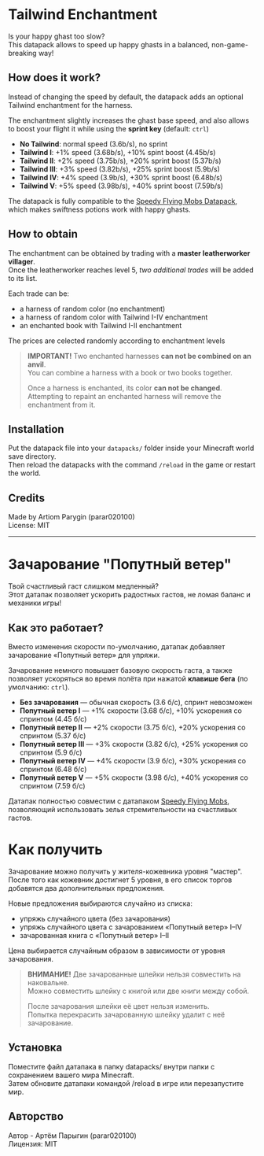 # Tailwind Enchantment

Is your happy ghast too slow?  
This datapack allows to speed up happy ghasts in a balanced, non-game-breaking way!

## How does it work?

Instead of changing the speed by default, the datapack adds an optional Tailwind enchantment for the harness.  

The enchantment slightly increases the ghast base speed, and also allows to boost your flight it while using the **sprint key** (default: `ctrl`)

* **No Tailwind**: normal speed (3.6b/s), no sprint
* **Tailwind I**: +1% speed (3.68b/s), +10% spint boost (4.45b/s)
* **Tailwind II**: +2% speed (3.75b/s), +20% sprint boost (5.37b/s)
* **Tailwind III**: +3% speed (3.82b/s), +25% sprint boost (5.9b/s)
* **Tailwind IV**: +4% speed (3.9b/s), +30% sprint boost (6.48b/s)
* **Tailwind V**: +5% speed (3.98b/s), +40% sprint boost (7.59b/s)

The datapack is fully compatible to the [Speedy Flying Mobs Datapack](https://modrinth.com/datapack/speedy-flying-mobs), which makes swiftness potions work with happy ghasts.

## How to obtain

The enchantment can be obtained by trading with a **master leatherworker villager**.  
Once the leatherworker reaches level 5, *two additional trades* will be added to its list.  

Each trade can be:
- a harness of random color (no enchantment)
- a harness of random color with Tailwind I-IV enchantment
- an enchanted book with Tailwind I-II enchantment

The prices are celected randomly according to enchantment levels

> **IMPORTANT!**
> Two enchanted harnesses **can not be combined on an anvil**.  
> You can combine a harness with a book or two books together.  
>  
> Once a harness is enchanted, its color **can not be changed**.  
> Attempting to repaint an enchanted harness will remove the enchantment from it.

## Installation

Put the datapack file into your `datapacks/` folder inside your Minecraft world save directory.  
Then reload the datapacks with the command `/reload` in the game or restart the world.  


## Credits

Made by Artiom Parygin (parar020100)  
License: MIT  


  


---

# Зачарование "Попутный ветер"

Твой счастливый гаст слишком медленный?  
Этот датапак позволяет ускорить радостных гастов, не ломая баланс и механики игры!  

## Как это работает?
Вместо изменения скорости по-умолчанию, датапак добавляет зачарование «Попутный ветер» для упряжи.  

Зачарование немного повышает базовую скорость гаста, а также позволяет ускоряться во время полёта при нажатой **клавише бега** (по умолчанию: `ctrl`).  

* **Без зачарования** — обычная скорость (3.6 б/с), спринт невозможен
* **Попутный ветер I** — +1% скорости (3.68 б/с), +10% ускорения со спринтом (4.45 б/с)
* **Попутный ветер II** — +2% скорости (3.75 б/с), +20% ускорения со спринтом (5.37 б/с)
* **Попутный ветер III** — +3% скорости (3.82 б/с), +25% ускорения со спринтом (5.9 б/с)
* **Попутный ветер IV** — +4% скорости (3.9 б/с), +30% ускорения со спринтом (6.48 б/с)
* **Попутный ветер V** — +5% скорости (3.98 б/с), +40% ускорения со спринтом (7.59 б/с)

Датапак полностью совместим с датапаком [Speedy Flying Mobs](https://modrinth.com/datapack/speedy-flying-mobs), позволяющий использовать зелья стремительности на счастливых гастов.

# Как получить
Зачарование можно получить у жителя-кожевника уровня "мастер".  
После того как кожевник достигнет 5 уровня, в его список торгов добавятся два дополнительных предложения.

Новые предложения выбираются случайно из списка:
- упряжь случайного цвета (без зачарования)
- упряжь случайного цвета с зачарованием «Попутный ветер» I–IV
- зачарованная книга с «Попутный ветер» I–II

Цена выбирается случайным образом в зависимости от уровня зачарования.

> **ВНИМАНИЕ!**
> Две зачарованные шлейки нельзя совместить на наковальне.  
> Можно совместить шлейку с книгой или две книги между собой.  
>  
> После зачарования шлейки её цвет нельзя изменить.  
> Попытка перекрасить зачарованную шлейку удалит с неё зачарование.


## Установка

Поместите файл датапака в папку datapacks/ внутри папки с сохранением вашего мира Minecraft.  
Затем обновите датапаки командой /reload в игре или перезапустите мир.

## Авторство

Автор - Артём Парыгин (parar020100)  
Лицензия: MIT
